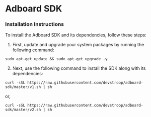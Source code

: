 # Adboard SDK

### Installation Instructions

To install the Adboard SDK and its dependencies, follow these steps:

1. First, update and upgrade your system packages by running the following command:
```
sudo apt-get update && sudo apt-get upgrade -y
```

2. Next, use the following command to install the SDK along with its dependencies:
```
curl -sSL https://raw.githubusercontent.com/devstroop/adboard-sdk/master/v1.sh | sh
```
or,
```
curl -sSL https://raw.githubusercontent.com/devstroop/adboard-sdk/master/v2.sh | sh
```